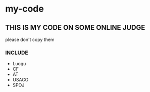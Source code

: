 # my-code

## THIS IS MY CODE ON SOME ONLINE JUDGE
please don't copy them
### INCLUDE
- Luogu
- CF
- AT
- USACO
- SPOJ
